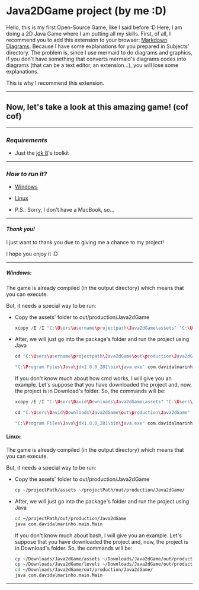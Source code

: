 # Java2DGame project (by me :D)

Hello, this is my first Open-Source Game, like I said before :D 
Here, I am doing a 2D Java Game where I am putting all my skills. 
First, of all, I recommend you to add this extension to your browser: [Markdown Diagrams](https://github.com/marcozaccari/markdown-diagrams-browser-extension). Because I have some explanations for you prepared in Subjects' directory. The problem is, since I use mermaid to do diagrams and graphics, if you don't have something that converts mermaid's diagrams codes into diagrams (that can be a text editor, an extension...), you will lose some explanations. 

This is why I recommend this extension.

---

## Now, let's take a look at this amazing game! (cof cof)

---

### *Requirements*

- Just the [jdk 8](https://www.oracle.com/pt/java/technologies/javase/javase-jdk8-downloads.html)'s toolkit

---

### *How to run it?*

- [Windows](#windows)

- [Linux](#linux)

- P.S.: Sorry, I don't have a MacBook, so... 

---

#### *Thank you!*

I just want to thank you due to giving me a chance to my project!

I hope you enjoy it :D

---

##### Windows:

The game is already compiled (in the output directory) which means that you can execute.

But, it needs a special way to be run:

- Copy the assets' folder to out/production/Java2dGame
  
  ```cpp
  xcopy /E /I "C:\Users\username\projectpath\Java2dGame\assets" "C:\Users\David\Downloads\Java2dGame\out\production\Java2dGame\assets"
  ```

- After, we will just go into the package's folder and run the project using Java
  
  ```cpp
  cd "C:\Users\username\projectpath\Java2dGame\out\production\Java2dGame"
  ```
  
  ```cpp
  "C:\Program Files\Java\jdk1.8.0_281\bin\java.exe" com.davidalmarinho.main.Main
  ```
  
  If you don't know much about how cmd works, I will give you an example.
  Let's suppose that you have downloaded the project and, now, the project is in Download's folder.
  So, the commands will be:
  
  ```cpp
  xcopy /E /I "C:\Users\David\Downloads\Java2dGame\assets" "C:\Users\David\Downloads\Java2dGame\out\production\Java2dGame\assets"
  ```
  
  ```cpp
  cd "C:\Users\David\Downloads\Java2dGame\out\production\Java2dGame"
  ```
  
  ```cpp
  "C:\Program Files\Java\jdk1.8.0_281\bin\java.exe" com.davidalmarinho.main.Main
  ```

#### Linux:

The game is already compiled (in the output directory) which means that you can execute.

But, it needs a special way to be run:

- Copy the assets' folder to out/production/Java2dGame
  
  ```bash
  cp ~/projectPath/assets ~/projectPath/out/production/Java2dGame/
  ```

- After, we will just go into the package's folder and run the project using Java
  
  ```bash
  cd ~/projectPath/out/production/Java2dGame
  java com.davidalmarinho.main.Main
  ```
  
  If you don't know much about bash, I will give you an example.
  Let's suppose that you have downloaded the project and, now, the project is in Download's folder.
  So, the commands will be:
  
  ```bash
  cp ~/Downloads/Java2dGame/assets ~/Downloads/Java2dGame/out/production/Java2dGame/
  cp ~/Downloads/Java2dGame/levels ~/Downloads/Java2dGame/out/production/Java2dGame/
  cd ~/Downloads/Java2dGame/out/production/Java2dGame/
  java com.davidalmarinho.main.Main
  ```

---
